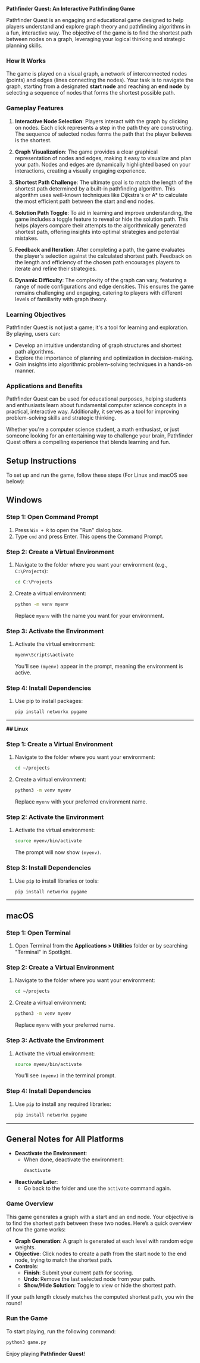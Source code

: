 **Pathfinder Quest: An Interactive Pathfinding Game**

Pathfinder Quest is an engaging and educational game designed to help players understand and explore graph theory and pathfinding algorithms in a fun, interactive way. The objective of the game is to find the shortest path between nodes on a graph, leveraging your logical thinking and strategic planning skills.

### How It Works

The game is played on a visual graph, a network of interconnected nodes (points) and edges (lines connecting the nodes). Your task is to navigate the graph, starting from a designated **start node** and reaching an **end node** by selecting a sequence of nodes that forms the shortest possible path. 

### Gameplay Features

1. **Interactive Node Selection**: 
   Players interact with the graph by clicking on nodes. Each click represents a step in the path they are constructing. The sequence of selected nodes forms the path that the player believes is the shortest.

2. **Graph Visualization**:
   The game provides a clear graphical representation of nodes and edges, making it easy to visualize and plan your path. Nodes and edges are dynamically highlighted based on your interactions, creating a visually engaging experience.

3. **Shortest Path Challenge**:
   The ultimate goal is to match the length of the shortest path determined by a built-in pathfinding algorithm. This algorithm uses well-known techniques like Dijkstra's or A* to calculate the most efficient path between the start and end nodes.

4. **Solution Path Toggle**:
   To aid in learning and improve understanding, the game includes a toggle feature to reveal or hide the solution path. This helps players compare their attempts to the algorithmically generated shortest path, offering insights into optimal strategies and potential mistakes.

5. **Feedback and Iteration**:
   After completing a path, the game evaluates the player's selection against the calculated shortest path. Feedback on the length and efficiency of the chosen path encourages players to iterate and refine their strategies.

6. **Dynamic Difficulty**:
   The complexity of the graph can vary, featuring a range of node configurations and edge densities. This ensures the game remains challenging and engaging, catering to players with different levels of familiarity with graph theory.

### Learning Objectives

Pathfinder Quest is not just a game; it's a tool for learning and exploration. By playing, users can:
- Develop an intuitive understanding of graph structures and shortest path algorithms.
- Explore the importance of planning and optimization in decision-making.
- Gain insights into algorithmic problem-solving techniques in a hands-on manner.

### Applications and Benefits

Pathfinder Quest can be used for educational purposes, helping students and enthusiasts learn about fundamental computer science concepts in a practical, interactive way. Additionally, it serves as a tool for improving problem-solving skills and strategic thinking.

Whether you're a computer science student, a math enthusiast, or just someone looking for an entertaining way to challenge your brain, Pathfinder Quest offers a compelling experience that blends learning and fun.

## Setup Instructions

To set up and run the game, follow these steps (For Linux and macOS see below):

## **Windows**

### Step 1: Open Command Prompt
1. Press `Win + R` to open the "Run" dialog box.
2. Type `cmd` and press Enter. This opens the Command Prompt.

### Step 2: Create a Virtual Environment
1. Navigate to the folder where you want your environment (e.g., `C:\Projects`):
   ```cmd
   cd C:\Projects
   ```
2. Create a virtual environment:
   ```cmd
   python -m venv myenv
   ```
   Replace `myenv` with the name you want for your environment.

### Step 3: Activate the Environment
1. Activate the virtual environment:
   ```cmd
   myenv\Scripts\activate
   ```
   You'll see `(myenv)` appear in the prompt, meaning the environment is active.

### Step 4: Install Dependencies
1. Use pip to install packages:
   ```cmd
   pip install networkx pygame
   ```


---

**## **Linux****


### Step 1: Create a Virtual Environment
1. Navigate to the folder where you want your environment:
   ```bash
   cd ~/projects
   ```
2. Create a virtual environment:
   ```bash
   python3 -m venv myenv
   ```
   Replace `myenv` with your preferred environment name.

### Step 2: Activate the Environment
1. Activate the virtual environment:
   ```bash
   source myenv/bin/activate
   ```
   The prompt will now show `(myenv)`.

### Step 3: Install Dependencies
1. Use `pip` to install libraries or tools:
   ```bash
   pip install networkx pygame
   ```

---

## **macOS**


### Step 1: Open Terminal
1. Open Terminal from the **Applications > Utilities** folder or by searching "Terminal" in Spotlight.

### Step 2: Create a Virtual Environment
1. Navigate to the folder where you want your environment:
   ```bash
   cd ~/projects
   ```
2. Create a virtual environment:
   ```bash
   python3 -m venv myenv
   ```
   Replace `myenv` with your preferred name.

### Step 3: Activate the Environment
1. Activate the virtual environment:
   ```bash
   source myenv/bin/activate
   ```
   You’ll see `(myenv)` in the terminal prompt.

### Step 4: Install Dependencies
1. Use `pip` to install any required libraries:
   ```bash
   pip install networkx pygame
   ```

---

## **General Notes for All Platforms**

- **Deactivate the Environment**:
  - When done, deactivate the environment:
    ```bash
    deactivate
    ```
- **Reactivate Later**:
  - Go back to the folder and use the `activate` command again.



###  Game Overview

This game generates a graph with a start and an end node. Your objective is to find the shortest path between these two nodes. Here’s a quick overview of how the game works:

- **Graph Generation**: A graph is generated at each level with random edge weights.
- **Objective**: Click nodes to create a path from the start node to the end node, trying to match the shortest path.
- **Controls**:
  - **Finish**: Submit your current path for scoring.
  - **Undo**: Remove the last selected node from your path.
  - **Show/Hide Solution**: Toggle to view or hide the shortest path.
  
If your path length closely matches the computed shortest path, you win the round!

###  Run the Game

To start playing, run the following command:

```bash
python3 game.py
```

Enjoy playing **Pathfinder Quest**!
